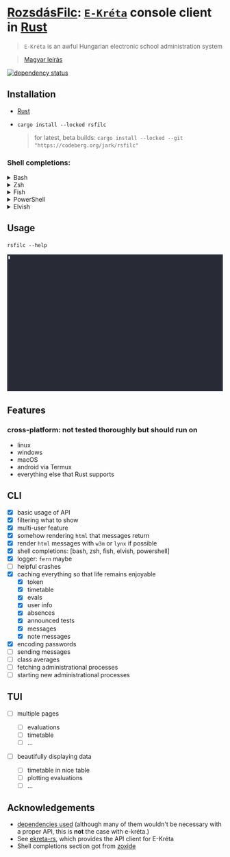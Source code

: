 # [RozsdásFilc](https://codeberg.org/jark/rsfilc): [`E-Kréta`](https://www.e-kreta.hu/) console client in [Rust](https://rust-lang.org)

> `E-Kréta` is an awful Hungarian electronic school administration system

> [Magyar leírás](README.hu.md)

[![dependency status](https://deps.rs/repo/codeberg/jark/rsfilc/status.svg)](https://deps.rs/repo/codeberg/jark/rsfilc)

## Installation

-   [Rust](https://rustup.rs)
-   `cargo install --locked rsfilc`

    > for latest, beta builds: `cargo install --locked --git "https://codeberg.org/jark/rsfilc"`

### Shell completions:

   <details>
   <summary>Bash</summary>

> Add this to the <ins>**end**</ins> of your config file (usually `~/.bashrc`):
>
> ```sh
> eval "$(rsfilc completions bash)"
> ```

   </details>

   <details>
   <summary>Zsh</summary>

> Add this to the <ins>**end**</ins> of your config file (usually `~/.zshrc`):
>
> ```sh
> eval "$(rsfilc completions zsh)"
> ```
>
> For completions to work, the above line must be added _after_ `compcompletions` is
> called. You may have to rebuild your completions cache by running
> `rm ~/.zcompdump*; compcompletions`.

   </details>

   <details>
   <summary>Fish</summary>

> Add this to the <ins>**end**</ins> of your config file (usually `~/.config/fish/config.fish`):
>
> ```fish
> rsfilc completions fish | source
> ```

   </details>

   <details>
   <summary>PowerShell</summary>

> Add this to the <ins>**end**</ins> of your config file (find it by running `echo $profile` in PowerShell):
>
> ```powershell
> Invoke-Expression (& { (rsfilc completions powershell | Out-String) })
> ```

   </details>

   <details>
   <summary>Elvish</summary>

> Add this to the <ins>**end**</ins> of your config file (usually `~/.elvish/rc.elv`):
>
> ```sh
> eval (rsfilc completions elvish | slurp)
> ```
>
> **Note**
> RsFilc only supports elvish v0.18.0 and above.

   </details>

## Usage

`rsfilc --help`

![demo](./rsfilc_demo.gif "using rsfilc")

## Features

### cross-platform: not tested thoroughly but should run on

-   linux
-   windows
-   macOS
-   android via Termux
-   everything else that Rust supports

## CLI

-   [x] basic usage of API
-   [x] filtering what to show
-   [x] multi-user feature
-   [x] somehow rendering `html` that messages return
-   [x] render `html` messages with `w3m` or `lynx` if possible
-   [x] shell completions: [bash, zsh, fish, elvish, powershell]
-   [x] logger: `fern` maybe
-   [ ] helpful crashes
-   [x] caching everything so that life remains enjoyable
    -   [x] token
    -   [x] timetable
    -   [x] evals
    -   [x] user info
    -   [x] absences
    -   [x] announced tests
    -   [x] messages
    -   [x] note messages
-   [x] encoding passwords
-   [ ] sending messages
-   [ ] class averages
-   [ ] fetching administrational processes
-   [ ] starting new administrational processes

## TUI

-   [ ] multiple pages

    -   [ ] evaluations
    -   [ ] timetable
    -   [ ] ...

-   [ ] beautifully displaying data
    -   [ ] timetable in nice table
    -   [ ] plotting evaluations
    -   [ ] ...

## Acknowledgements

-   [dependencies used](./Cargo.toml) (although many of them wouldn't be necessary with a proper API, this is **not** the case with e-kréta.)
-   See [ekreta-rs](https://codeberg.org/jark/ekreta-rs), which provides the API client for E-Kréta
-   Shell completions section got from [zoxide](https://github.com/ajeetdsouza/zoxide)
